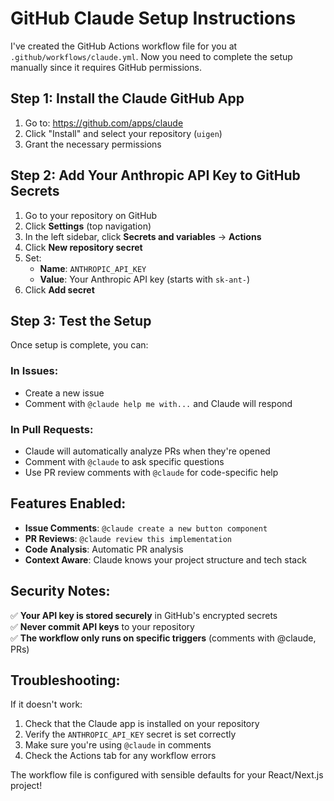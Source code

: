 # GitHub Claude Setup Instructions

I've created the GitHub Actions workflow file for you at `.github/workflows/claude.yml`. Now you need to complete the setup manually since it requires GitHub permissions.

## Step 1: Install the Claude GitHub App

1. Go to: https://github.com/apps/claude
2. Click "Install" and select your repository (`uigen`)
3. Grant the necessary permissions

## Step 2: Add Your Anthropic API Key to GitHub Secrets

1. Go to your repository on GitHub
2. Click **Settings** (top navigation)
3. In the left sidebar, click **Secrets and variables** → **Actions**
4. Click **New repository secret**
5. Set:
   - **Name**: `ANTHROPIC_API_KEY`
   - **Value**: Your Anthropic API key (starts with `sk-ant-`)
6. Click **Add secret**

## Step 3: Test the Setup

Once setup is complete, you can:

### In Issues:
- Create a new issue
- Comment with `@claude help me with...` and Claude will respond

### In Pull Requests:
- Claude will automatically analyze PRs when they're opened
- Comment with `@claude` to ask specific questions
- Use PR review comments with `@claude` for code-specific help

## Features Enabled:

- **Issue Comments**: `@claude create a new button component`
- **PR Reviews**: `@claude review this implementation`
- **Code Analysis**: Automatic PR analysis
- **Context Aware**: Claude knows your project structure and tech stack

## Security Notes:

✅ **Your API key is stored securely** in GitHub's encrypted secrets  
✅ **Never commit API keys** to your repository  
✅ **The workflow only runs on specific triggers** (comments with @claude, PRs)

## Troubleshooting:

If it doesn't work:
1. Check that the Claude app is installed on your repository
2. Verify the `ANTHROPIC_API_KEY` secret is set correctly
3. Make sure you're using `@claude` in comments
4. Check the Actions tab for any workflow errors

The workflow file is configured with sensible defaults for your React/Next.js project!